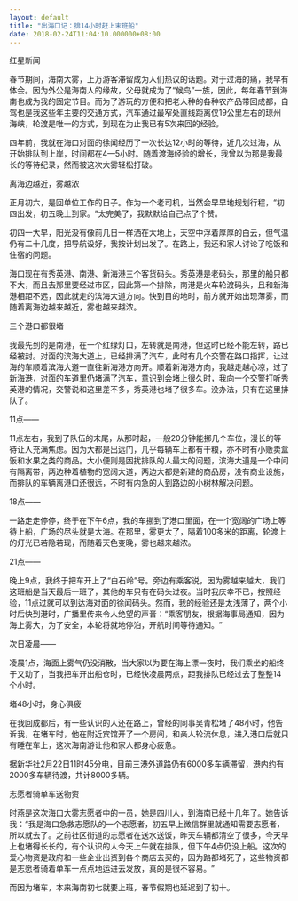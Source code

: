 ```yaml
---
layout: default
title: "出海口记：排14小时赶上末班船"
date: 2018-02-24T11:04:10.000000+08:00
---
```


红星新闻

春节期间，海南大雾，上万游客滞留成为人们热议的话题。对于过海的痛，我早有体会。因为外公是海南人的缘故，父母就成为了‌‌“候鸟‌‌”一族，因此，每年春节到海南也成为我的固定节目。而为了游玩的方便和把老人种的各种农产品带回成都，自驾也是我这些年主要的交通方式，汽车通过最窄处直线距离仅19公里左右的琼州海峡，轮渡是唯一的方式，到现在为止我已有5次来回的经验。

四年前，我就在海口对面的徐闻经历了一次长达12小时的等待，近几次过海，从开始排队到上岸，时间都在4—5小时。随着渡海经验的增长，我曾以为那是我最长的等待纪录，然而被这次大雾轻松打破。

离海边越近，雾越浓

正月初六，是回单位工作的日子。作为一个老司机，当然会早早地规划行程，‌‌“初四出发，初五晚上到家。‌‌”太完美了，我默默给自己点了个赞。

初四一大早，阳光没有像前几日一样洒在大地上，天空中浮着厚厚的白云，但气温仍有二十几度，把导航设好，我按计划出发了。在路上，我还和家人讨论了吃饭和住宿的问题。

海口现在有秀英港、南港、新海港三个客货码头。秀英港是老码头，那里的船只都不大，而且去那里要经过市区，因此第一个排除，南港是火车轮渡码头，且和新海港相距不远，因此就走的滨海大道方向。快到目的地时，前方就开始出现薄雾，而随着离海边越来越近，雾也越来越浓。

三个港口都很堵

我最先到的是南港，在一个红绿灯口，左转就是南港，但这时已经不能左转，路已经被封。对面的滨海大道上，已经排满了汽车，此时有几个交警在路口指挥，让过海的车顺着滨海大道一直往新海港方向开。顺着新海港方向，我越走越心凉，过了新海港，对面的车道里仍堵满了汽车，意识到会堵上很久时，我向一个交警打听秀英港的情况，交警说和这里差不多，秀英港也堵了很多车。没办法，只有在这里排队了。

11点——

11点左右，我到了队伍的末尾，从那时起，一般20分钟能挪几个车位，漫长的等待让人充满焦虑。因为大都是出远门，几乎每辆车上都有干粮，亦不时有小贩卖盒饭和水果之类的商品。大小便则是困扰排队的人最大的问题，滨海大道是一个中间有隔离带，两边种着植物的宽阔大道，两边大都是新建的商品房，没有商业设施，而排队的车辆离港口还很远，不时有内急的人到路边的小树林解决问题。

18点——

一路走走停停，终于在下午6点，我的车挪到了港口里面，在一个宽阔的广场上等待上船，广场的尽头就是大海。在那里，雾更大了，隔着100多米的距离，轮渡上的灯光已若隐若现，而随着天色变晚，雾也越来越浓。

21点——

晚上9点，我终于把车开上了‌‌“白石岭‌‌”号。旁边有乘客说，因为雾越来越大，我们这班船是当天最后一班了，其他的车只有在码头过夜。当时我庆幸不已，按照经验，11点过就可以到达海对面的徐闻码头。然而，我的经验还是太浅薄了，两个小时后快到港时，广播里传来令人绝望的声音：‌‌“乘客朋友，根据海事局通知，因为海上雾大，为了安全，本轮将就地停泊，开航时间等待通知。‌‌”

次日凌晨——

凌晨1点，海面上雾气仍没消散，当大家以为要在海上漂一夜时，我们乘坐的船终于又动了，当我把车开出船仓时，已经快凌晨两点，距我排队已经过去了整整14个小时。

堵48小时，身心俱疲

在我回成都后，有一些认识的人还在路上，曾经的同事吴青松堵了48小时，他告诉我，在堵车时，他在附近宾馆开了一个房间，和亲人轮流休息，进入港口后就只有睡在车上，这次海南游让他和家人都身心疲惫。

据新华社2月22日11时45分电，目前三港外道路仍有6000多车辆滞留，港内约有2000多车辆待渡，共计8000多辆。

志愿者骑单车送物资

时燕是这次海口大雾志愿者中的一员，她是四川人，到海南已经十几年了。她告诉我：‌‌“我是海口急救志愿队的一个志愿者，初五早上微信群里就通知需要志愿者，所以就去了。之前社区街道的志愿者在送水送饭，昨天车辆都清空了很多，今天早上也堵得长长的，有个认识的人今天上午就在排队，但下午4点仍没上船。这次的爱心物资是政府和一些企业出资到各个商店去买的，因为路都堵死了，这些物资都是志愿者骑着单车一点点地运进去发放，真的是很不容易。‌‌”

而因为堵车，本来海南初七就要上班，春节假期也延迟到了初十。


